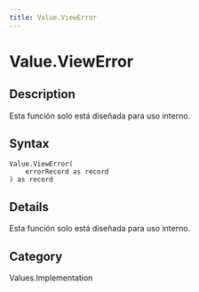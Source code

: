 ```yaml
---
title: Value.ViewError
---
```


# Value.ViewError


## Description

Esta función solo está diseñada para uso interno.


## Syntax

```powerquery
Value.ViewError(
    errorRecord as record
) as record
```


## Details

Esta función solo está diseñada para uso interno.



## Category
Values.Implementation

